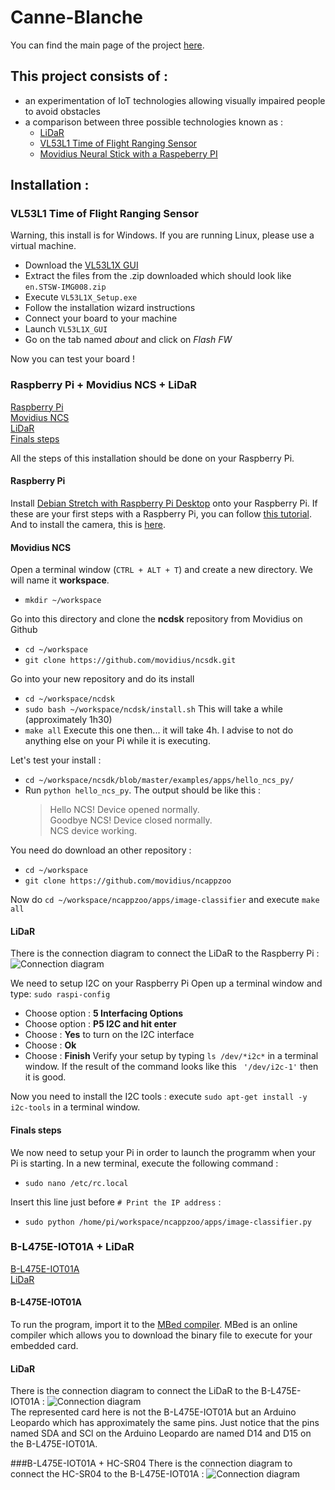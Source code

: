 # Canne-Blanche

You can find the main page of the project [here](https://air.imag.fr/index.php/Canne_Blanche).

## This project consists of :

* an experimentation of IoT technologies allowing visually impaired people to avoid obstacles
* a comparison between three possible technologies known as :
  * [LiDaR](https://air.imag.fr/index.php/LIDAR_Lite_SEN-13167)
  * [VL53L1 Time of Flight Ranging Sensor ](https://air.imag.fr/index.php/)
  * [Movidius Neural Stick with a Raspeberry PI](https://air.imag.fr/index.php/Intel_Movidius)

## Installation :

### VL53L1 Time of Flight Ranging Sensor

Warning, this install is for Windows. If you are running Linux, please use a virtual machine.

* Download the [VL53L1X GUI](http://www.st.com/en/embedded-software/stsw-img008.html)   
* Extract the files from the .zip downloaded which should look like ```en.STSW-IMG008.zip```  
* Execute ```VL53L1X_Setup.exe```    
* Follow the installation wizard instructions   
* Connect your board to your machine   
* Launch ```VL53L1X_GUI```   
* Go on the tab named *about* and click on *Flash FW*

Now you can test your board !


### Raspberry Pi + Movidius NCS + LiDaR

[Raspberry Pi](#raspberry-pi)   
[Movidius NCS](#movidius-ncs)   
[LiDaR](#lidar)   
[Finals steps](#finals-steps)   

All the steps of this installation should be done on your Raspberry Pi.

#### Raspberry Pi
Install [Debian Stretch with Raspberry Pi Desktop](https://www.raspberrypi.org/downloads/raspberry-pi-desktop/) onto your Raspberry Pi. If these are your first steps with a Raspberry Pi, you can follow [this tutorial](https://projetsdiy.fr/decouverte-test-configuration-raspberry-pi-3/). And to install the camera, this is [here](http://espace-raspberry-francais.fr/Composants/Utilisation-Camera-sur-Raspberry-Pi-Francais/).


#### Movidius NCS
Open a terminal window (```CTRL + ALT + T```) and create a new directory. We will name it **workspace**.
* ```mkdir ~/workspace```

Go into this directory and clone the **ncdsk** repository from Movidius on Github

* ```cd ~/workspace```
* ```git clone https://github.com/movidius/ncsdk.git```

Go into your new repository and do its install

* ```cd ~/workspace/ncdsk```
* ```sudo bash ~/workspace/ncdsk/install.sh``` This will take a while (approximately 1h30)
* ```make all``` Execute this one then... it will take 4h. I advise to not do anything else on your Pi while it is executing.

Let's test your install :

* ```cd ~/workspace/ncsdk/blob/master/examples/apps/hello_ncs_py/```
* Run ```python hello_ncs_py```. The output should be like this :
  >Hello NCS! Device opened normally.   
  >Goodbye NCS! Device closed normally.   
  >NCS device working.   

You need do download an other repository :

* ```cd ~/workspace```
* ```git clone https://github.com/movidius/ncappzoo```

Now do ```cd ~/workspace/ncappzoo/apps/image-classifier``` and execute ```make all```


#### LiDaR
There is the connection diagram to connect the LiDaR to the Raspberry Pi :
![Connection diagram](https://snag.gy/eGT1FS.jpg)

We need to setup I2C on your Raspberry Pi
Open up a terminal window and type:  ```sudo raspi-config```
* Choose option : **5 Interfacing Options**
* Choose option : **P5 I2C and hit enter**
* Choose :  **Yes** to turn on the I2C interface
* Choose : **Ok**
* Choose :  **Finish**
Verify your setup by typing ```ls /dev/*i2c*``` in a terminal window.
If the result of the command looks like this ``` '/dev/i2c-1'``` then it is good.

Now you need to install the I2C tools : execute ```sudo apt-get install -y i2c-tools``` in a terminal window.


#### Finals steps

We now need to setup your Pi in order to launch the programm when your Pi is starting.
In a new terminal, execute the following command :

* ```sudo nano /etc/rc.local```

Insert this line just before ```# Print the IP address``` :   
* ```sudo python /home/pi/workspace/ncappzoo/apps/image-classifier.py ```   

### B-L475E-IOT01A + LiDaR

[B-L475E-IOT01A](#b-l475e-iot01a)   
[LiDaR](#lidar)

#### B-L475E-IOT01A
To run the program, import it to the [MBed compiler](https://os.mbed.com/compiler/). MBed is an online compiler which allows you to download the binary file to execute for your embedded card.   


#### LiDaR
There is the connection diagram to connect the LiDaR to the B-L475E-IOT01A :
![Connection diagram](https://snag.gy/aXzPZR.jpg)   
The represented card here is not the B-L475E-IOT01A but an Arduino Leopardo which has approximately the same pins. Just notice that the pins named SDA and SCl on the Arduino Leopardo are named D14 and D15 on the B-L475E-IOT01A.

###B-L475E-IOT01A + HC-SR04
There is the connection diagram to connect the HC-SR04 to the B-L475E-IOT01A :
![Connection diagram](https://snag.gy/bsOMme.jpg)  
